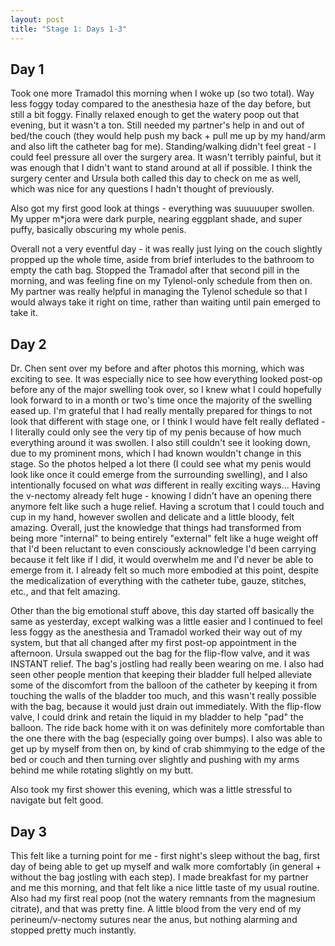 ```yaml
---
layout: post
title: "Stage 1: Days 1-3"
---
```


## Day 1

Took one more Tramadol this morning when I woke up (so two total). Way less foggy today compared to the anesthesia haze of the day before, but still a bit foggy. Finally relaxed enough to get the watery poop out that evening, but it wasn't a ton. Still needed my partner's help in and out of bed/the couch (they would help push my back + pull me up by my hand/arm and also lift the catheter bag for me). Standing/walking didn't feel great - I could feel pressure all over the surgery area. It wasn't terribly painful, but it was enough that I didn't want to stand around at all if possible. I think the surgery center and Ursula both called this day to check on me as well, which was nice for any questions I hadn't thought of previously.

Also got my first good look at things - everything was suuuuuper swollen. My upper m*jora were dark purple, nearing eggplant shade, and super puffy, basically obscuring my whole penis.

Overall not a very eventful day - it was really just lying on the couch slightly propped up the whole time, aside from brief interludes to the bathroom to empty the cath bag. Stopped the Tramadol after that second pill in the morning, and was feeling fine on my Tylenol-only schedule from then on. My partner was really helpful in managing the Tylenol schedule so that I would always take it right on time, rather than waiting until pain emerged to take it.

## Day 2

Dr. Chen sent over my before and after photos this morning, which was exciting to see. It was especially nice to see how everything looked post-op before any of the major swelling took over, so I knew what I could hopefully look forward to in a month or two's time once the majority of the swelling eased up. I'm grateful that I had really mentally prepared for things to not look that different with stage one, or I think I would have felt really deflated - I literally could only see the very tip of my penis because of how much everything around it was swollen. I also still couldn't see it looking down, due to my prominent mons, which I had known wouldn't change in this stage. So the photos helped a lot there (I could see what my penis would look like once it could emerge from the surrounding swelling), and I also intentionally focused on what _was_ different in really exciting ways... Having the v-nectomy already felt huge - knowing I didn't have an opening there anymore felt like such a huge relief. Having a scrotum that I could touch and cup in my hand, however swollen and delicate and a little bloody, felt amazing. Overall, just the knowledge that things had transformed from being more "internal" to being entirely "external" felt like a huge weight off that I'd been reluctant to even consciously acknowledge I'd been carrying because it felt like if I did, it would overwhelm me and I'd never be able to emerge from it. I already felt so much more embodied at this point, despite the medicalization of everything with the catheter tube, gauze, stitches, etc., and that felt amazing.

Other than the big emotional stuff above, this day started off basically the same as yesterday, except walking was a little easier and I continued to feel less foggy as the anesthesia and Tramadol worked their way out of my system, but that all changed after my first post-op appointment in the afternoon. Ursula swapped out the bag for the flip-flow valve, and it was INSTANT relief. The bag's jostling had really been wearing on me. I also had seen other people mention that keeping their bladder full helped alleviate some of the discomfort from the balloon of the catheter by keeping it from touching the walls of the bladder too much, and this wasn't really possible with the bag, because it would just drain out immediately. With the flip-flow valve, I could drink and retain the liquid in my bladder to help "pad" the balloon. The ride back home with it on was definitely more comfortable than the one there with the bag (especially going over bumps). I also was able to get up by myself from then on, by kind of crab shimmying to the edge of the bed or couch and then turning over slightly and pushing with my arms behind me while rotating slightly on my butt.

Also took my first shower this evening, which was a little stressful to navigate but felt good.

## Day 3

This felt like a turning point for me - first night's sleep without the bag, first day of being able to get up myself and walk more comfortably (in general + without the bag jostling with each step). I made breakfast for my partner and me this morning, and that felt like a nice little taste of my usual routine. Also had my first real poop (not the watery remnants from the magnesium citrate), and that was pretty fine. A little blood from the very end of my perineum/v-nectomy sutures near the anus, but nothing alarming and stopped pretty much instantly.

